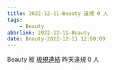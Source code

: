 ```yaml
---
title: 2022-12-11-Beauty 違規 0 人
tags:
    - Beauty
abbrlink: 2022-12-11-Beauty
date: Beauty-2022-12-11 12:00:00
---
```

Beauty 板 [板規連結](https://www.ptt.cc/bbs/Beauty/M.1630069980.A.84B.html)
昨天違規 0 人
